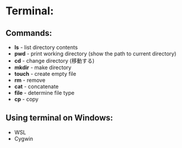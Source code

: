 # Terminal:

## **Commands**:

- **ls** - list directory contents
- **pwd** - print working directory (show the path to current directory)
- **cd** - change directory (移動する)
- **mkdir** - make directory
- **touch** - create empty file
- **rm** - remove
- **cat** - concatenate
- **file** - determine file type
- **cp** - copy

## **Using terminal on Windows:**

- WSL
- Cygwin
